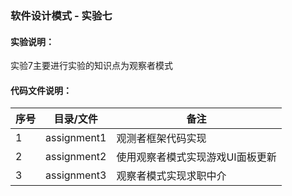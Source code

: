 ### 软件设计模式 - 实验七

#### 实验说明：

实验7主要进行实验的知识点为观察者模式

#### 代码文件说明：

| 序号 | 目录/文件 | 备注                       |
| ---- | --------- | -------------------------- |
| 1    | assignment1 | 观测者框架代码实现|
| 2    | assignment2   | 使用观察者模式实现游戏UI面板更新   |
| 3    | assignment3 | 观察者模式实现求职中介                  |


